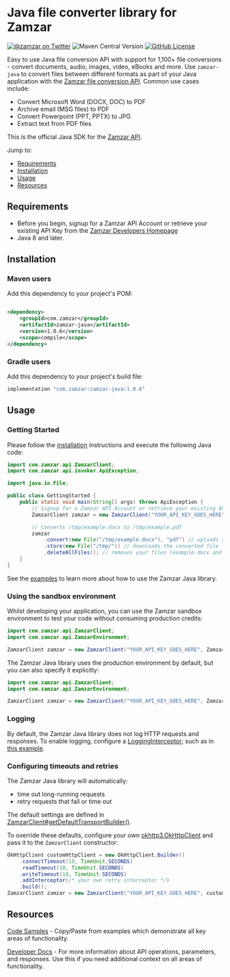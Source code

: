 # Java file converter library for Zamzar

[![@zamzar on Twitter](https://img.shields.io/badge/twitter-zamzar-blue)](https://twitter.com/zamzar)
![Maven Central Version](https://img.shields.io/maven-central/v/com.zamzar/zamzar-java)
[![GitHub License](https://img.shields.io/github/license/zamzar/zamzar-mock)](https://github.com/zamzar/zamzar-mock/blob/main/LICENSE)

Easy to use Java file conversion API with support for 1,100+ file conversions - convert documents, audio, images, video, eBooks and more. Use `zamzar-java` to convert files between different formats as part of your Java application with the [Zamzar file conversion API](https://developers.zamzar.com). Common use cases include:

- Convert Microsoft Word (DOCX, DOC) to PDF
- Archive email (MSG files) to PDF
- Convert Powerpoint (PPT, PPTX) to JPG
- Extract text from PDF files

This is the official Java SDK for the [Zamzar API](https://developers.zamzar.com).

Jump to:

- [Requirements](#requirements)
- [Installation](#installation)
- [Usage](#usage)
- [Resources](#resources)

## Requirements

- Before you begin, signup for a Zamzar API Account or retrieve your existing API Key from
  the [Zamzar Developers Homepage](https://developers.zamzar.com/user)
- Java 8 and later.

## Installation

### Maven users

Add this dependency to your project's POM:

```xml

<dependency>
    <groupId>com.zamzar</groupId>
    <artifactId>zamzar-java</artifactId>
    <version>1.0.6</version>
    <scope>compile</scope>
</dependency>
```

### Gradle users

Add this dependency to your project's build file:

```groovy
implementation "com.zamzar:zamzar-java:1.0.6"
```

## Usage

### Getting Started

Please follow the [installation](#installation) instructions and execute the following Java code:

```java
import com.zamzar.api.ZamzarClient;
import com.zamzar.api.invoker.ApiException;

import java.io.File;

public class GettingStarted {
    public static void main(String[] args) throws ApiException {
        // Signup for a Zamzar API Account or retrieve your existing API Key from https://developers.zamzar.com
        ZamzarClient zamzar = new ZamzarClient("YOUR_API_KEY_GOES_HERE");

        // Converts /tmp/example.docx to /tmp/example.pdf
        zamzar
            .convert(new File("/tmp/example.docx"), "pdf") // uploads and converts your file
            .store(new File("/tmp/")) // downloads the converted file
            .deleteAllFiles(); // removes your files (example.docx and example.pdf) from Zamzar's servers
    }
}
```

See the [examples](https://github.com/zamzar/zamzar-java/tree/main/src/test/java/com/zamzar/api/examples) to learn more
about how to use the Zamzar Java library.

### Using the sandbox environment

Whilst developing your application, you can use the Zamzar sandbox environment to test your code without consuming
production credits:

```java
import com.zamzar.api.ZamzarClient;
import com.zamzar.api.ZamzarEnvironment;

ZamzarClient zamzar = new ZamzarClient("YOUR_API_KEY_GOES_HERE", ZamzarEnvironment.SANDBOX);
```

The Zamzar Java library uses the production environment by default, but you can also specify it explicitly:

```java
import com.zamzar.api.ZamzarClient;
import com.zamzar.api.ZamzarEnvironment;

ZamzarClient zamzar = new ZamzarClient("YOUR_API_KEY_GOES_HERE", ZamzarEnvironment.PRODUCTION);
```

### Logging

By default, the Zamzar Java library does not log HTTP requests and responses. To enable logging, configure a
[LoggingInterceptor](https://square.github.io/okhttp/5.x/logging-interceptor/okhttp3.logging/-http-logging-interceptor/index.html);
such as in
[this example](https://github.com/zamzar/zamzar-java/blob/e842490d1e4c2aba7d7e7c49f967c7ecb8a90062/src/test/java/com/zamzar/api/examples/client/Logging.java).

### Configuring timeouts and retries

The Zamzar Java library will automatically:

* time out long-running requests
* retry requests that fail or time out

The default settings are defined in
[ZamzarClient#getDefaultTransportBuilder()](https://github.com/zamzar/zamzar-java/blob/main/src/main/java/com/zamzar/api/ZamzarClient.java).

To override these defaults, configure your
own [okhttp3.OkHttpClient](https://square.github.io/okhttp/5.x/okhttp/okhttp3/-ok-http-client/index.html) and pass it to
the `ZamzarClient` constructor:

```java
OkHttpClient customHttpClient = new OkHttpClient.Builder()
    .connectTimeout(10, TimeUnit.SECONDS)
    .readTimeout(10, TimeUnit.SECONDS)
    .writeTimeout(10, TimeUnit.SECONDS)
    .addInterceptor(/* your own retry interceptor */)
    .build();
ZamzarClient zamzar = new ZamzarClient("YOUR_API_KEY_GOES_HERE", customTransport);
```

## Resources

[Code Samples](https://github.com/zamzar/zamzar-java/tree/main/src/test/java/com/zamzar/api/examples) - Copy/Paste from
examples which demonstrate all key areas of functionality.

[Developer Docs](https://developers.zamzar.com/docs) - For more information about API operations, parameters, and
responses. Use this if you need additional context on all areas of functionality.
